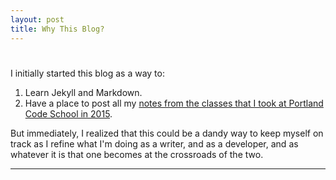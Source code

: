```yaml
---
layout: post
title: Why This Blog?
---
```


#

I initially started this blog as a way to:

1.  Learn Jekyll and Markdown.
2.  Have a place to post all my <a href="../pcsnotes/">notes from the classes that I took at Portland Code School in 2015</a>. 

But immediately, I realized that this could be a dandy way to keep myself on track as I refine what I'm doing as a writer, and as a developer, and as whatever it is that one becomes at the crossroads of the two.

***

